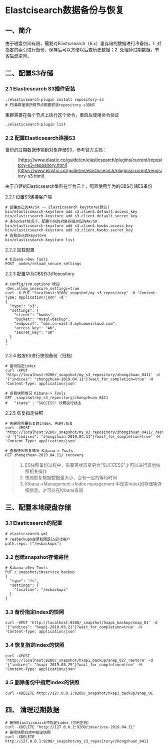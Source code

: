# Elastcisearch数据备份与恢复

## 一、简介

 由于磁盘空间有限，需要对Elasticsearch（6.x）里存储的数据进行冷备份。1. 对指定的索引进行备份，保存后可以方便以后查历史数据；2. 处理掉过期数据，节省磁盘空间。

## 二、配置S3存储

### 2.1 Elasticsearch S3插件安装

```shell
./elasticsearch-plugin install repository-s3
# ES集群里面所有节点都要安装repository-s3插件
```

 集群需要在每个节点上执行这个命令，重启后使用命令验证

```shell
./elasticsearch-plugin list
```

### 2.2 配置Elasticsearch连接S3

 备份的过期数据传输到对象存储S3，参考官方文档：

> [https://www.elastic.co/guide/en/elasticsearch/plugins/current/repository-s3-repository.html](https://www.elastic.co/guide/en/elasticsearch/plugins/current/repository-s3.html)

 由于自建的Elasticsearch集群在华为云上，配置使用华为的OBS存储ES备份

 2.2.1 设置S3连接客户端

```shell
# 创建自己的AK/SK -- Elasticsearch keystore(默认)
bin/elasticsearch-keystore add s3.client.default.access_key
bin/elasticsearch-keystore add s3.client.default.secret_key
# 多bucket情况下，配置不同的对象存储对应的AK/SK
bin/elasticsearch-keystore add s3.client.hwobs.access_key
bin/elasticsearch-keystore add s3.client.hwobs.secret_key
# 查看自己的keystore
bin/elasticsearch-keystore list
```

 2.2.2 加载配置

```shell
# Kibana->Dev Tools
POST _nodes/reload_secure_settings
```

 2.2.3 配置华为OBS作为Repository

```shell
# config/jvm.options 增加
-Des.allow_insecure_settings=true
curl -X PUT "localhost:9200/_snapshot/my_s3_repository" -H 'Content-Type: application/json' -d '
{
  "type": "s3",
  "settings": {
    "client": "hwobs",       
    "bucket": "mysql-backup",                     
    "endpoint": "obs.cn-east-2.myhuaweicloud.com",
    "access_key": "AK",                   
    "secret_key": "SK"
  }
}
'
```

 2.2.4 触发ES进行快照备份（归档）

```shell
# 备份指定index
curl -XPUT 'http://localhost:9200/_snapshot/my_s3_repository/zhongzhuan_0411' -d '{"indices": "zhongzhuan-2019.04.11"}?wait_for_completion=true' -H 'Content-Type: application/json'

# 查看快照情况 Kibana-> Tools
GET _snapshot/my_s3_repository/zhongzhuan_0411
#   "state" : "SUCCESS" 快照执行状态
```

 2.2.5 恢复指定快照

```shell
# 先删除需要恢复的index，再进行恢复
curl -XPOST 'http://localhost:9200/_snapshot/my_s3_repository/zhongzhuan_0411/_restore' -d '{"indices": "zhongzhuan-2019.04.11"}?wait_for_completion=true' -H 'Content-Type: application/json'

# 查看快照恢复情况 Kibana-> Tools
GET zhongzhuan-2019.04.11/_recovery
```

> 1. ES快照备份过程中，需要等状态变更为"SUCCESS"才可以进行其他快照相关操作
> 2. 快照恢复根据数据量大小，会有一定的等待时间
> 3. Kibana->Management->Index management 中现实index的存储等详细信息，才可以在Kibana查询

## 三、配置本地硬盘存储

### 3.1 Elasticsearch的配置

```shell
# elasticsearch.yml 
# /esbackups目录权限是ES启动用户
path.repo: ["/esbackups"]
```

### 3.2 创建snapshot存储路径

```shell
# Kibana->Dev Tools
PUT /_snapshot/imservice_backup
{
  "type": "fs",
  "settings": {
    "location": "/esbackups"
  }
}
```

### 3.3 备份指定index的快照

```shell
curl -XPUT 'http://localhost:9200/_snapshot/hxapi_backup/snap_01' -d '{"indices": "hxapi-2019.03.21"}?wait_for_completion=true' -H 'Content-Type: application/json'
```

### 3.4 恢复指定index的快照

```shell
curl -XPOST 'http://localhost:9200/_snapshot/hxapi_backup/snap_02/_restore' -d '{"indices": "hxapi-2019.03.29"}?wait_for_completion=true' -H 'Content-Type: application/json'
```

### 3.5 删除备份中指定index的快照

```shell
curl -XDELETE http://127.0.0.1:9200/_snapshot/hxapi_backup/snap_01
```

## 四、 清理过期数据

```shell
# 删除Elasticsearch中指定index（可用正则）
curl -XDELETE "http://127.0.0.1:9200/imserivce-2019.04.11"
# 删除快照仓库中指定快照
curl -XDELETE http://127.0.0.1:9200/_snapshot/my_s3_repository/zhongzhuan_0411
```

